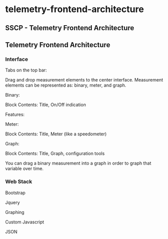 # telemetry-frontend-architecture

## SSCP - Telemetry Frontend Architecture

## Telemetry Frontend Architecture

### Interface

Tabs on the top bar:

Drag and drop measurement elements to the center interface. Measurement elements can be represented as: binary, meter, and graph.

Binary:

&#x20;   Block Contents: Title, On/Off indication

&#x20;   Features:&#x20;

Meter:

&#x20;   Block Contents: Title, Meter (like a speedometer)

Graph:

&#x20;   Block Contents: Title, Graph, configuration tools

You can drag a binary measurement into a graph in order to graph that variable over time.

### Web Stack

Bootstrap

Jquery

Graphing

Custom Javascript

JSON
